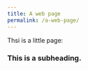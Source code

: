 ```yaml
---
title: A web page
permalink: /a-web-page/
---
```


Thsi is a little page:

### This is a subheading.
